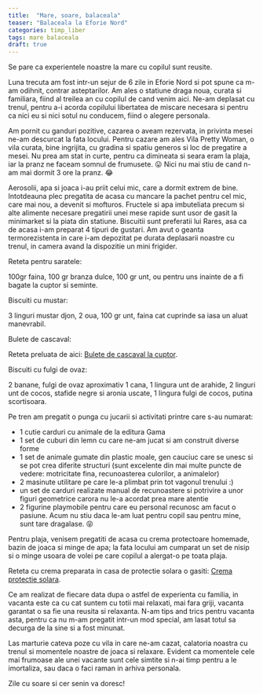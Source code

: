 ```yaml
---
title:  "Mare, soare, balaceala"
teaser: "Balaceala la Eforie Nord"
categories: timp_liber
tags: mare balaceala
draft: true
---
```

Se pare ca experientele noastre la mare cu copilul sunt reusite.

Luna trecuta am fost intr-un sejur de 6 zile in Eforie Nord si pot spune ca m-am odihnit, contrar asteptarilor.
Am ales o statiune draga noua, curata si familiara, fiind al treilea an cu copilul de cand venim aici.
Ne-am deplasat cu trenul, pentru a-i acorda copilului libertatea de miscare necesara si pentru ca nici eu si nici sotul nu conducem, fiind o alegere personala.

Am pornit cu ganduri pozitive, cazarea o aveam rezervata, in privinta mesei ne-am descurcat la fata locului.
Pentru cazare am ales Vila Pretty Woman, o vila curata, bine ingrijita, cu gradina si spatiu generos si loc de pregatire a mesei.
Nu prea am stat in curte, pentru ca dimineata si seara eram la plaja, iar la pranz ne faceam somnul de frumusete. :stuck_out_tongue:
Nici nu mai stiu de cand n-am mai dormit 3 ore la pranz. :joy:

Aerosolii, apa si joaca i-au priit celui mic, care a dormit extrem de bine.
Intotdeauna plec pregatita de acasa cu mancare la pachet pentru cel mic, care mai nou, a devenit si mofturos.
Fructele si apa imbuteliata precum si alte alimente necesare pregatirii unei mese rapide sunt usor de gasit la minimarket si la piata din statiune.
Biscuitii sunt preferatii lui Rares, asa ca de acasa i-am preparat 4 tipuri de gustari.
Am avut o geanta termorezistenta in care i-am depozitat pe durata deplasarii noastre cu trenul, in camera avand la dispozitie un mini frigider.

Reteta pentru saratele:

100gr faina, 100 gr branza dulce, 100 gr unt, ou pentru uns inainte de a fi bagate la cuptor si seminte.

Biscuiti cu mustar:

3 linguri mustar djon, 2 oua, 100 gr unt, faina cat cuprinde sa iasa un aluat manevrabil.

Bulete de cascaval:

Reteta preluata de aici: [Bulete de cascaval la cuptor](http://www.edithskitchen.ro/bulete-de-cascaval-la-cuptor/).

Biscuiti cu fulgi de ovaz:

2 banane, fulgi de ovaz aproximativ 1 cana, 1 lingura unt de arahide, 2 linguri unt de cocos, stafide negre si aronia uscate, 1 lingura fulgi de cocos, putina scortisoara.

Pe tren am pregatit o punga cu jucarii si activitati printre care s-au numarat:

- 1 cutie carduri cu animale de la editura Gama
- 1 set de cuburi din lemn cu care ne-am jucat si am construit diverse forme
- 1 set de animale gumate din plastic moale, gen cauciuc care se unesc si se pot crea diferite structuri (sunt excelente din mai multe puncte de vedere: motricitate fina, recunoasterea culorilor, a animalelor)
- 2 masinute utilitare pe care le-a plimbat prin tot vagonul trenului :)
- un set de carduri realizate manual de recunoastere si potrivire a unor figuri geometrice carora nu le-a acordat prea mare atentie
- 2 figurine playmobile pentru care eu personal recunosc am facut o pasiune. Acum nu stiu daca le-am luat pentru copil sau pentru mine, sunt tare dragalase. :stuck_out_tongue_closed_eyes:

Pentru plaja, venisem pregatiti de acasa cu crema protectoare homemade, bazin de joaca si minge de apa; la fata locului am cumparat un set de nisip si o minge usoara de volei pe care copilul a alergat-o pe toata plaja.

Reteta cu crema preparata in casa de protectie solara o gasiti: [Crema protectie solara](http://zi-cu-soare.ro/2017/06/crema-protectie-solara-din-ingrediente-naturale).

Ce am realizat de fiecare data dupa o astfel de experienta cu familia, in vacanta este ca cu cat suntem cu totii mai relaxati, mai fara griji, vacanta garantat o sa fie una reusita si relaxanta.
N-am tips and trics pentru vacanta asta, pentru ca nu m-am pregatit intr-un mod special, am lasat totul sa decurga de la sine si a fost minunat.

Las marturie cateva poze cu vila in care ne-am cazat, calatoria noastra cu trenul si momentele noastre de joaca si relaxare. Evident ca momentele cele mai frumoase ale unei vacante sunt cele simtite si n-ai timp pentru a le imortaliza, sau daca o faci raman in arhiva personala.

Zile cu soare si cer senin va doresc!
